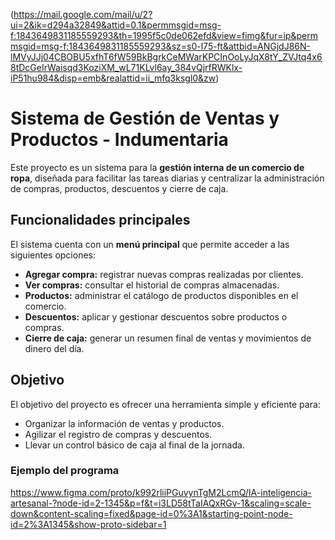 (https://mail.google.com/mail/u/2?ui=2&ik=d294a32849&attid=0.1&permmsgid=msg-f:1843649831185559293&th=1995f5c0de062efd&view=fimg&fur=ip&permmsgid=msg-f:1843649831185559293&sz=s0-l75-ft&attbid=ANGjdJ86N-lMVyJJj04CBOBU5xfhT6fW59BkBgrkCeMWarKPCInOoLyJqX8tY_ZVJtq4x68tDcGeIrWaisqd3KoziXM_wL71KLvl6ay_384vQjrfRWKlx-iP51hu984&disp=emb&realattid=ii_mfq3ksgl0&zw)

# Sistema de Gestión de Ventas y Productos - Indumentaria

Este proyecto es un sistema para la **gestión interna de un comercio de ropa**, diseñada para facilitar las tareas diarias y centralizar la administración de compras, productos, descuentos y cierre de caja.

## Funcionalidades principales

El sistema cuenta con un **menú principal** que permite acceder a las siguientes opciones:

- **Agregar compra:** registrar nuevas compras realizadas por clientes.  
- **Ver compras:** consultar el historial de compras almacenadas.  
- **Productos:** administrar el catálogo de productos disponibles en el comercio.  
- **Descuentos:** aplicar y gestionar descuentos sobre productos o compras.  
- **Cierre de caja:** generar un resumen final de ventas y movimientos de dinero del día.  

## Objetivo

El objetivo del proyecto es ofrecer una herramienta simple y eficiente para:

- Organizar la información de ventas y productos.  
- Agilizar el registro de compras y descuentos.  
- Llevar un control básico de caja al final de la jornada.

### Ejemplo del programa
https://www.figma.com/proto/k992rliiPGuvynTgM2LcmQ/IA-inteligencia-artesanal-?node-id=2-1345&p=f&t=i3LD58tTaIAQxRGv-1&scaling=scale-down&content-scaling=fixed&page-id=0%3A1&starting-point-node-id=2%3A1345&show-proto-sidebar=1